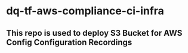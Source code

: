 # dq-tf-aws-compliance-ci-infra


## This repo is used to deploy S3 Bucket for AWS Config Configuration Recordings

